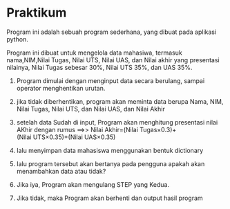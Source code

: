 # Praktikum 

Program ini adalah sebuah program sederhana, yang dibuat pada aplikasi python. 

Program ini dibuat untuk mengelola data mahasiwa, termasuk nama,NIM,Nilai Tugas, Nilai UTS, Nilai UAS, dan Nilai akhir
yang presentasi nilainya, Nilai Tugas sebesar 30%, Nilai UTS 35%, dan UAS 35%.

1. Program dimulai dengan menginput data secara berulang, sampai operator menghentikan urutan.

2. jika tidak diberhentikan, program akan meminta data berupa Nama, NIM, Nilai Tugas, Nilai UTS, dan Nilai UAS, dan Nilai Akhir

3. setelah data Sudah di input, Program akan menghitung presentasi nilai AKhir dengan rumus ==>> Nilai Akhir=(Nilai Tugas×0.3)+(Nilai UTS×0.35)+(Nilai UAS×0.35)

4. lalu menyimpan data mahasiswa menggunakan bentuk dictionary

5. lalu program tersebut akan bertanya pada pengguna apakah akan menambahkan data atau tidak?

6. Jika iya, Program akan mengulang STEP yang Kedua.

7. Jika tidak, maka Program akan berhenti dan output hasil program


 
